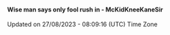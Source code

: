 #### Wise man says only fool rush in - McKidKneeKaneSir
Updated on 27/08/2023 - 08:09:16 (UTC) Time Zone
